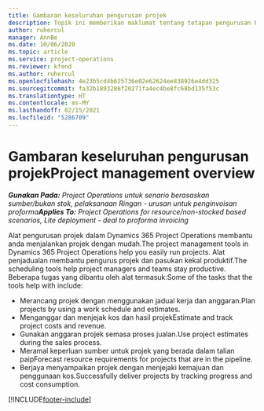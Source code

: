 ```yaml
---
title: Gambaran keseluruhan pengurusan projek
description: Topik ini memberikan maklumat tentang tetapan pengurusan Projek dalam Dynamics 365 Project Operations.
author: ruhercul
manager: AnnBe
ms.date: 10/06/2020
ms.topic: article
ms.service: project-operations
ms.reviewer: kfend
ms.author: ruhercul
ms.openlocfilehash: 4e23b5cd4b625736e02e62624ee838926e4dd325
ms.sourcegitcommit: fa32b1893286f20271fa4ec4be8fc68bd135f53c
ms.translationtype: HT
ms.contentlocale: ms-MY
ms.lasthandoff: 02/15/2021
ms.locfileid: "5286709"
---
```

# <a name="project-management-overview"></a><span data-ttu-id="d32e0-103">Gambaran keseluruhan pengurusan projek</span><span class="sxs-lookup"><span data-stu-id="d32e0-103">Project management overview</span></span>

<span data-ttu-id="d32e0-104">_**Gunakan Pada:** Project Operations untuk senario berasaskan sumber/bukan stok, pelaksanaan Ringan - urusan untuk penginvoisan proforma_</span><span class="sxs-lookup"><span data-stu-id="d32e0-104">_**Applies To:** Project Operations for resource/non-stocked based scenarios, Lite deployment - deal to proforma invoicing_</span></span>

<span data-ttu-id="d32e0-105">Alat pengurusan projek dalam Dynamics 365 Project Operations membantu anda menjalankan projek dengan mudah.</span><span class="sxs-lookup"><span data-stu-id="d32e0-105">The project management tools in Dynamics 365 Project Operations help you easily run projects.</span></span> <span data-ttu-id="d32e0-106">Alat penjadualan membantu pengurus projek dan pasukan kekal produktif.</span><span class="sxs-lookup"><span data-stu-id="d32e0-106">The scheduling tools help project managers and teams stay productive.</span></span> <span data-ttu-id="d32e0-107">Beberapa tugas yang dibantu oleh alat termasuk:</span><span class="sxs-lookup"><span data-stu-id="d32e0-107">Some of the tasks that the tools help with include:</span></span>

- <span data-ttu-id="d32e0-108">Merancang projek dengan menggunakan jadual kerja dan anggaran.</span><span class="sxs-lookup"><span data-stu-id="d32e0-108">Plan projects by using a work schedule and estimates.</span></span>
- <span data-ttu-id="d32e0-109">Menganggar dan menjejak kos dan hasil projek</span><span class="sxs-lookup"><span data-stu-id="d32e0-109">Estimate and track project costs and revenue.</span></span>
- <span data-ttu-id="d32e0-110">Gunakan anggaran projek semasa proses jualan.</span><span class="sxs-lookup"><span data-stu-id="d32e0-110">Use project estimates during the sales process.</span></span>
- <span data-ttu-id="d32e0-111">Meramal keperluan sumber untuk projek yang berada dalam talian paip</span><span class="sxs-lookup"><span data-stu-id="d32e0-111">Forecast resource requirements for projects that are in the pipeline.</span></span>
- <span data-ttu-id="d32e0-112">Berjaya menyampaikan projek dengan menjejaki kemajuan dan penggunaan kos.</span><span class="sxs-lookup"><span data-stu-id="d32e0-112">Successfully deliver projects by tracking progress and cost consumption.</span></span>


[!INCLUDE[footer-include](../includes/footer-banner.md)]